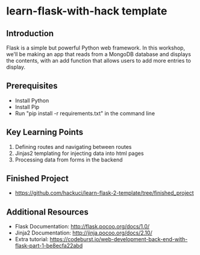 # learn-flask-with-hack template

## Introduction
Flask is a simple but powerful Python web framework. In this workshop, we'll be making an app that reads from a MongoDB database and displays the contents, with an add function that allows users to add more entries to display. 

## Prerequisites
- Install Python
- Install Pip
- Run "pip install -r requirements.txt" in the command line

## Key Learning Points
1. Defining routes and navigating between routes
2. Jinjas2 templating for injecting data into html pages
3. Processing data from forms in the backend

## Finished Project
- https://github.com/hackuci/learn-flask-2-template/tree/finished_project

## Additional Resources
- Flask Documentation: http://flask.pocoo.org/docs/1.0/
- Jinja2 Documentation: http://jinja.pocoo.org/docs/2.10/
- Extra tutorial: https://codeburst.io/web-development-back-end-with-flask-part-1-be8ecfa22abd